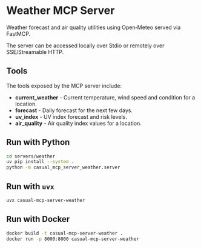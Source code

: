# Weather MCP Server

Weather forecast and air quality utilities using Open‑Meteo served via FastMCP.

The server can be accessed locally over Stdio or remotely over SSE/Streamable HTTP.

## Tools

The tools exposed by the MCP server include:

- **current_weather** - Current temperature, wind speed and condition for a location.
- **forecast** - Daily forecast for the next few days.
- **uv_index** - UV index forecast and risk levels.
- **air_quality** - Air quality index values for a location.

## Run with Python

```bash
cd servers/weather
uv pip install --system .
python -m casual_mcp_server_weather.server
```

## Run with `uvx`

```bash
uvx casual-mcp-server-weather
```

## Run with Docker

```bash
docker build -t casual-mcp-server-weather .
docker run -p 8000:8000 casual-mcp-server-weather
```
